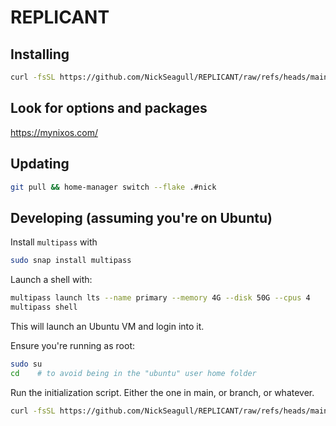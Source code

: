 # REPLICANT

## Installing 

```bash
curl -fsSL https://github.com/NickSeagull/REPLICANT/raw/refs/heads/main/initialize.sh | bash
```

## Look for options and packages

https://mynixos.com/


## Updating

```bash
git pull && home-manager switch --flake .#nick
```

## Developing (assuming you're on Ubuntu)

Install `multipass` with

```bash
sudo snap install multipass
```

Launch a shell with:

```bash
multipass launch lts --name primary --memory 4G --disk 50G --cpus 4
multipass shell
```

This will launch an Ubuntu VM and login into it.

Ensure you're running as root:

```bash
sudo su
cd    # to avoid being in the "ubuntu" user home folder
```

Run the initialization script.
Either the one in main, or branch, or whatever.

```bash
curl -fsSL https://github.com/NickSeagull/REPLICANT/raw/refs/heads/main/initialize.sh | bash
```

